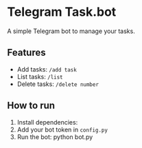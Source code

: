 # Telegram Task.bot

A simple Telegram bot to manage your tasks.

## Features
- Add tasks: `/add task`
- List tasks: `/list`
- Delete tasks: `/delete number`

## How to run
1. Install dependencies:
2. Add your bot token in `config.py`
3. Run the bot:
python bot.py
